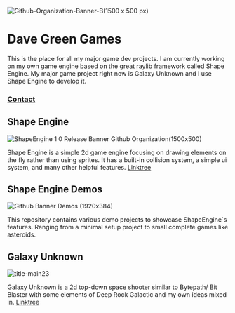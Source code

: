 
![Github-Organization-Banner-B(1500 x 500 px)](https://github.com/DaveGreen-Games/.github/assets/34277803/347c2155-a877-476c-a26a-92668a6c7050)

# Dave Green Games

This is the place for all my major game dev projects. I am currently working on my own game engine based on the great raylib framework called Shape Engine. My major game project right now is Galaxy Unknown and I use Shape Engine to develop it. 

### [Contact](https://linktr.ee/davegreen.games)


## Shape Engine
![ShapeEngine 1 0 Release Banner Github Organization(1500x500)](https://github.com/DaveGreen-Games/.github/assets/34277803/73e9005a-3cb0-4889-a272-f7d8347b1382)


Shape Engine is a simple 2d game engine focusing on drawing elements on the fly rather than using sprites. It has a built-in collision system, a simple ui system, and many other helpful features. [Linktree](https://linktr.ee/shapeengine)

## Shape Engine Demos
![Github Banner Demos (1920x384)](https://github.com/DaveGreen-Games/.github/assets/34277803/09ac9c58-6a12-44e0-8566-106117e0deae)

This repository contains various demo projects to showcase ShapeEngine´s features. Ranging from a minimal setup project to small complete games like asteroids. 


## Galaxy Unknown
![title-main23](https://github.com/DaveGreen-Games/.github/assets/34277803/2dec0fa5-aead-49e6-a3e2-2718320378a6)

Galaxy Unknown is a 2d top-down space shooter similar to Bytepath/ Bit Blaster with some elements of Deep Rock Galactic and my own ideas mixed in. [Linktree](https://linktr.ee/galaxyunknown)



